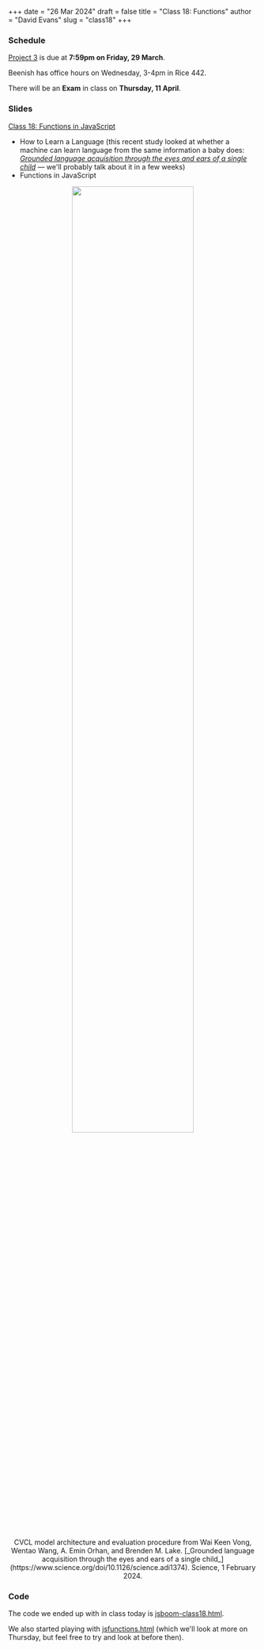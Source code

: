 +++
date = "26 Mar 2024"
draft = false
title = "Class 18: Functions"
author = "David Evans"
slug = "class18"
+++

### Schedule

[Project 3](/project3) is due at **7:59pm on Friday, 29 March**.

Beenish has office hours on Wednesday, 3-4pm in Rice 442.

There will be an **Exam** in class on **Thursday, 11 April**.

### Slides

[Class 18: Functions in JavaScript](https://www.dropbox.com/scl/fi/t5izdllpf2a2qp4q6j1dh/cs1010-class18.pdf?rlkey=33qggrrkhxadlhlmir8aitkl7&dl=0)

- How to Learn a Language (this recent study looked at whether a machine can learn language from the same information a baby does: [_Grounded language acquisition through the eyes and ears of a single child_](https://www.science.org/doi/10.1126/science.adi1374) &mdash; we'll probably talk about it in a few weeks)
- Functions in JavaScript

<center>
<img width=70% src="https://www.science.org/cms/10.1126/science.adi1374/asset/01c4632e-4a31-417f-b9b0-0be5a2b6e5da/assets/images/large/science.adi1374-f1.jpg"></img><br>
CVCL model architecture and evaluation procedure from 
Wai Keen Vong, Wentao Wang, A. Emin Orhan, and Brenden M. Lake. [_Grounded language acquisition through the eyes and ears of a single child_](https://www.science.org/doi/10.1126/science.adi1374). Science, 1 February 2024.
</center>

### Code

The code we ended up with in class today is [jsboom-class18.html](/jsboom-class18.html).

We also started playing with [jsfunctions.html](/jsfunctions.html) (which we'll look at more on Thursday, but feel free to try and look at before then).

